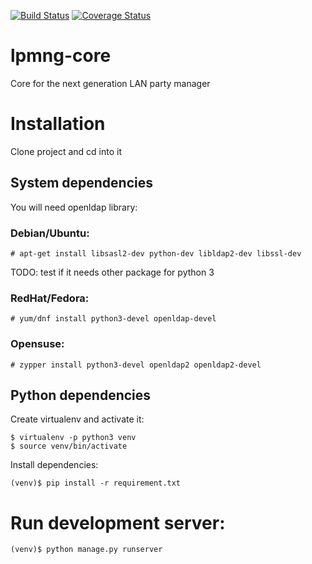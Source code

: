 [![Build Status](https://travis-ci.org/lpmng/lpmng-core.svg?branch=master)](https://travis-ci.org/lpmng/lpmng-core)
[![Coverage Status](https://coveralls.io/repos/github/lpmng/lpmng-core/badge.svg?branch=master)](https://coveralls.io/github/lpmng/lpmng-core?branch=master)

# lpmng-core
Core for the next generation LAN party manager

# Installation

Clone project and cd into it

## System dependencies
You will need openldap library:

### Debian/Ubuntu:

```
# apt-get install libsasl2-dev python-dev libldap2-dev libssl-dev
```
TODO: test if it needs other package for python 3

### RedHat/Fedora:
```
# yum/dnf install python3-devel openldap-devel
```

### Opensuse:
```
# zypper install python3-devel openldap2 openldap2-devel
```

## Python dependencies

Create virtualenv and activate it:
```
$ virtualenv -p python3 venv
$ source venv/bin/activate
```

Install dependencies:
```
(venv)$ pip install -r requirement.txt
```

# Run development server:
```
(venv)$ python manage.py runserver
```

